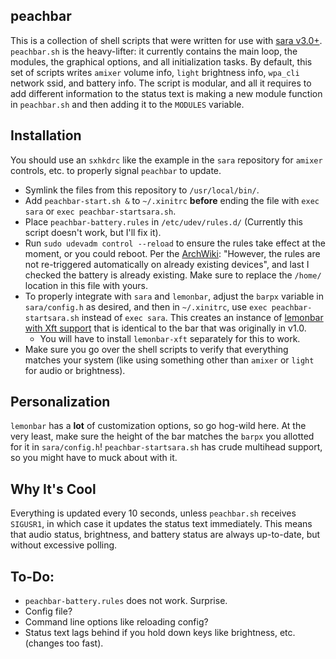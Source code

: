 peachbar
-----
This is a collection of shell scripts that were written for use with [sara v3.0+](https://github.com/gitluin/sara). `peachbar.sh` is the heavy-lifter: it currently contains the main loop, the modules, the graphical options, and all initialization tasks. By default, this set of scripts writes `amixer` volume info, `light` brightness info, `wpa_cli` network ssid, and battery info. The script is modular, and all it requires to add different information to the status text is making a new module function in `peachbar.sh` and then adding it to the `MODULES` variable.

## Installation
You should use an `sxhkdrc` like the example in the `sara` repository for `amixer` controls, etc. to properly signal `peachbar` to update.
* Symlink the files from this repository to `/usr/local/bin/`.
* Add `peachbar-start.sh &` to `~/.xinitrc` **before** ending the file with `exec sara` or `exec peachbar-startsara.sh`.  
* Place `peachbar-battery.rules` in `/etc/udev/rules.d/` (Currently this script doesn't work, but I'll fix it).
* Run `sudo udevadm control --reload` to ensure the rules take effect at the moment, or you could reboot. Per the [ArchWiki](https://wiki.archlinux.org/index.php/Udev): "However, the rules are not re-triggered automatically on already existing devices", and last I checked the battery is already existing. Make sure to replace the `/home/` location in this file with yours.
* To properly integrate with `sara` and `lemonbar`, adjust the `barpx` variable in `sara/config.h` as desired, and then in `~/.xinitrc`, use `exec peachbar-startsara.sh` instead of `exec sara`. This creates an instance of [lemonbar with Xft support](https://github.com/krypt-n/bar) that is identical to the bar that was originally in v1.0.
	* You will have to install `lemonbar-xft` separately for this to work.
* Make sure you go over the shell scripts to verify that everything matches your system (like using something other than `amixer` or `light` for audio or brightness).

## Personalization
`lemonbar` has a **lot** of customization options, so go hog-wild here. At the very least, make sure the height of the bar matches the `barpx` you allotted for it in `sara/config.h`! `peachbar-startsara.sh` has crude multihead support, so you might have to muck about with it. 

## Why It's Cool
Everything is updated every 10 seconds, unless `peachbar.sh` receives `SIGUSR1`, in which case it updates the status text immediately. This means that audio status, brightness, and battery status are always up-to-date, but without excessive polling.

## To-Do:
* `peachbar-battery.rules` does not work. Surprise.
* Config file?
* Command line options like reloading config?
* Status text lags behind if you hold down keys like brightness, etc. (changes too fast).
